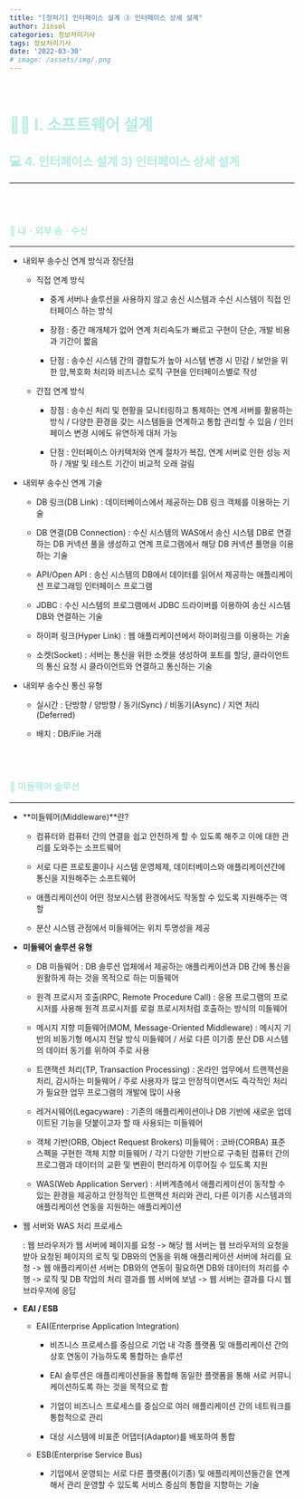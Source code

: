 ```yaml
---
title: "[정처기] 인터페이스 설계 ③ 인터페이스 상세 설계"
author: Jinsol
categories: 정보처리기사
tags: 정보처리기사
date: '2022-03-30'
# image: /assets/img/.png
---
```


<br>

# <span style="color:#B4ECE3">**👩‍💻 Ⅰ. 소프트웨어 설계**</span>
## <span style="color:#B4ECE3">**💻 4. 인터페이스 설계  3) 인터페이스 상세 설계**</span>
<hr>

<br> 
<br> 

### <span style="color:#B4ECE3">**🔎 내ㆍ외부 송ㆍ수신**</span>
<hr>

- 내외부 송수신 연계 방식과 장단점

    - 직접 연계 방식
    
        - 중계 서버나 솔루션을 사용하지 않고 송신 시스템과 수신 시스템이 직접 인터페이스 하는 방식

        - 장점 : 중간 매개체가 없어 연계 처리속도가 빠르고 구현이 단순, 개발 비용과 기간이 짧음

        - 단점 : 송수신 시스템 간의 결합도가 높아 시스템 변경 시 민감 / 보안을 위한 암,복호화 처리와 비즈니스 로직 구현을 인터페이스별로 작성

    - 간접 연계 방식

        - 장점 : 송수신 처리 및 현황을 모니터링하고 통제하는 연계 서버를 활용하는 방식 / 다양한 환경을 갖는 시스템들을 연계하고 통합 관리할 수 있음 / 인터페이스 변경 시에도 유연하게 대처 가능

        - 단점 : 인터페이스 아키텍처와 연계 절차가 복잡, 연계 서버로 인한 성능 저하 / 개발 및 테스트 기간이 비교적 오래 걸림

- 내외부 송수신 연계 기술

    - DB 링크(DB Link) : 데이터베이스에서 제공하는 DB 링크 객체를 이용하는 기술

    - DB 연결(DB Connection) : 수신 시스템의 WAS에서 송신 시스템 DB로 연결하는 DB 커넥션 풀을 생성하고 연계 프로그램에서 해당 DB 커넥션 풀명을 이용하는 기술

    - API/Open API : 송신 시스템의 DB에서 데이터를 읽어서 제공하는 애플리케이션 프로그래밍 인터페이스 프로그램

    - JDBC : 수신 시스템의 프로그램에서 JDBC 드라이버를 이용하여 송신 시스템 DB와 연결하는 기술

    - 하이퍼 링크(Hyper Link) : 웹 애플리케이션에서 하이퍼링크를 이용하는 기술

    - 소켓(Socket) : 서버는 통신을 위한 소켓을 생성하여 포트를 할당, 클라이언트의 통신 요청 시 클라이언트와 연결하고 통신하는 기술

- 내외부 송수신 통신 유형

    - 실시간 : 단방향 / 양방향 / 동기(Sync) / 비동기(Async) / 지연 처리(Deferred)

    - 배치 : DB/File 거래
        
<br> 
<br> 

### <span style="color:#B4ECE3">**🔎 미들웨어 솔루션**</span>
<hr>

- **미들웨어(Middleware)**란?

    - 컴퓨터와 컴퓨터 간의 연결을 쉽고 안전하게 할 수 있도록 해주고 이에 대한 관리를 도와주는 소프트웨어

    - 서로 다른 프로토콜이나 시스템 운영체제, 데이터베이스와 애플리케이션간에 통신을 지원해주는 소프트웨어

    - 애플리케이션이 어떤 정보시스템 환경에서도 작동할 수 있도록 지원해주는 역할

    - 분산 시스템 관점에서 미들웨어는 위치 투명성을 제공

- **미들웨어 솔루션 유형**

    - DB 미들웨어 : DB 솔루션 업체에서 제공하는 애플리케이션과 DB 간에 통신을 원활하게 하는 것을 목적으로 하는 미들웨어

    - 원격 프로시저 호출(RPC, Remote Procedure Call) : 응용 프로그램의 프로시저를 사용해 원격 프로시저를 로컬 프로시저처럼 호출하는 방식의 미들웨어

    - 메시지 지향 미들웨어(MOM, Message-Oriented Middleware) : 메시지 기반의 비동기형 메시지 전달 방식 미들웨어 / 서로 다른 이기종 분산 DB 시스템의 데이터 동기를 위하여 주로 사용

    - 트랜잭션 처리(TP, Transaction Processing) : 온라인 업무에서 트랜잭션을 처리, 감시하는 미들웨어 / 주로 사용자가 많고 안정적이면서도 즉각적인 처리가 필요한 업무 프로그램의 개발에 많이 사용

    - 레거시웨어(Legacyware) : 기존의 애플리케이션이나 DB 기반에 새로운 업데이트된 기능을 덧붙이고자 할 때 사용되는 미들웨어

    - 객체 기반(ORB, Object Request Brokers) 미들웨어 : 코바(CORBA) 표준 스펙을 구현한 객체 지향 미들웨어 / 각기 다양한 기반으로 구축된 컴퓨터 간의 프로그램과 데이터의 교환 및 변환이 편리하게 이루어질 수 있도록 지원

    - WAS(Web Application Server) : 서버계층에서 애플리케이션이 동작할 수 있는 환경을 제공하고 안정적인 트랜잭션 처리와 관리, 다른 이기종 시스템과의 애플리케이션 연동을 지원하는 애플리케이션

- 웹 서버와 WAS 처리 프로세스

    : 웹 브라우저가 웹 서버에 페이지를 요청 -> 해당 웹 서버는 웹 브라우저의 요청을 받아 요청된 페이지의 로직 및 DB와의 연동을 위해 애플리케이션 서버에 처리를 요청 -> 웹 애플리케이션 서버는 DB와의 연동이 필요하면 DB와 데이터의 처리를 수행 -> 로직 및 DB 작업의 처리 결과를 웹 서버에 보냄 -> 웹 서버는 결과를 다시 웹 브라우저에 응답

- **EAI / ESB**
    
    - EAI(Enterprise Application Integration)

        - 비즈니스 프로세스를 중심으로 기업 내 각종 플랫폼 및 애플리케이션 간의 상호 연동이 가능하도록 통합하는 솔루션

        - EAI 솔루션은 애플리케이션들을 통합해 동일한 플랫폼을 통해 서로 커뮤니케이션하도록 하는 것을 목적으로 함

        - 기업이 비즈니스 프로세스를 중심으로 여러 애플리케이션 간의 네트워크를 통합적으로 관리

        - 대상 시스템에 비표준 어댑터(Adaptor)를 배포하여 통합

    - ESB(Enterprise Service Bus)

        - 기업에서 운영되는 서로 다른 플랫폼(이기종) 및 애플리케이션들간을 연계해서 관리 운영할 수 있도록 서비스 중심의 통합을 지향하는 기술